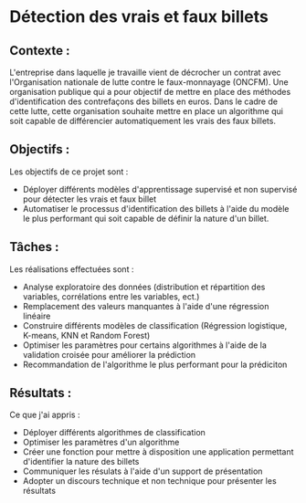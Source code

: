 # Détection des vrais et faux billets

## **Contexte** :
L'entreprise dans laquelle je travaille vient de décrocher un contrat avec l'Organisation nationale de lutte contre le faux-monnayage (ONCFM). Une organisation publique qui a pour objectif de mettre en place des méthodes d'identification des contrefaçons des billets en euros. Dans le cadre de cette lutte, cette organisation souhaite mettre en place un algorithme qui soit capable de différencier automatiquement les vrais des faux billets.

## **Objectifs** : 
Les objectifs de ce projet sont :
- Déployer différents modèles d'apprentissage supervisé et non supervisé pour détecter les vrais et faux billet
- Automatiser le processus d'identification des billets à l'aide du modèle le plus performant qui soit capable de définir la nature d'un billet.

## **Tâches** :
Les réalisations effectuées sont : 
- Analyse exploratoire des données (distribution et répartition des variables, corrélations entre les variables, ect.)
- Remplacement des valeurs manquantes à l'aide d'une régression linéaire
- Construire différents modèles de classification (Régression logistique, K-means, KNN et Random Forest)
- Optimiser les paramètres pour certains algorithmes à l'aide de la validation croisée pour améliorer la prédiction
- Recommandation de l'algorithme le plus performant pour la prédiciton

## **Résultats** :
Ce que j'ai appris :
- Déployer différents algorithmes de classification
- Optimiser les paramètres d'un algorithme
- Créer une fonction pour mettre à disposition une application permettant d'identifier la nature des billets
- Communiquer les résulats à l'aide d'un support de présentation
- Adopter un discours technique et non technique pour présenter les résultats
